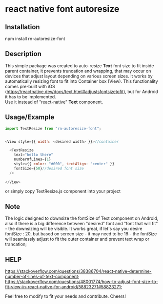 # react native font autoresize

## Installation
npm install rn-autoresize-font

## Description
This simple package was created to auto-resize **Text** font size to fit inside parent container, it prevents truncation and wrapping, that may occur on devices that adjust layout depending on various screen sizes. It works by automatically resizing font to fit into Container box (View). This functionality comes pre-built with iOS (https://reactnative.dev/docs/text.html#adjustsfontsizetofit), but for Android it has to be implemented.<br /> 
Use it instead of "react-native" **Text** component.

## Usage/Example
```javascript
import TextResize from "rn-autoresize-font";


<View style={{ width: <desired width> }}>//container

  <TextResize 
    text="hello there"
    numberOfLines={1}
    style={{ color: "#000", textAlign: "center" }}
    fontSize={50}//desired font size 
  />
  
</View>
```
or simply copy TextResize.js component into your project

## Note
The logic designed to downsize the fontSize of Text component on Android, also if there is a big difference between "desired" font and "font that will fit" - the downsizing will be visible. It works great, if let's say you desire fontSize : 20, but based on screen size - it may need to be 18 - the fontSize will seamlessly adjust to fit the outer container and prevent text wrap or trancation;

## HELP
https://stackoverflow.com/questions/38386704/react-native-determine-number-of-lines-of-text-component;
https://stackoverflow.com/questions/48001774/how-to-adjust-font-size-to-fit-view-in-react-native-for-android/58823271#58823271;

Feel free to modify to fit your needs and contribute. Cheers!
